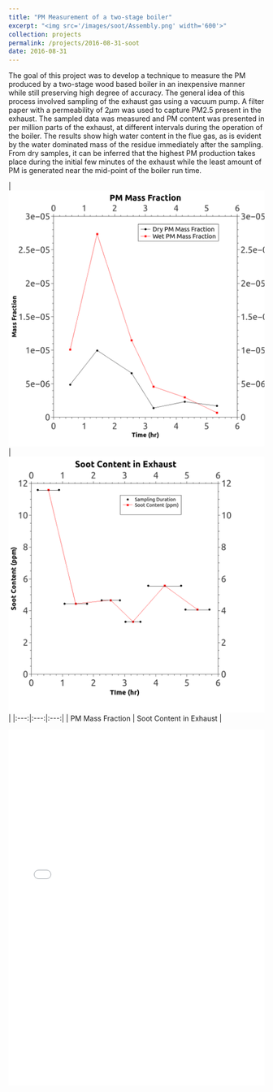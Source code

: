 ```yaml
---
title: "PM Measurement of a two-stage boiler"
excerpt: "<img src='/images/soot/Assembly.png' width='600'>"
collection: projects
permalink: /projects/2016-08-31-soot
date: 2016-08-31
---
```


The goal of this project was to develop a technique to measure the PM produced by a two-stage wood based boiler in an inexpensive manner while still preserving high degree of accuracy. The general idea of this process involved sampling of the exhaust gas using a vacuum pump. A filter paper with a permeability of $2\mu m$ was used to capture PM2.5 present in the exhaust. The sampled data was measured and PM content was presented in per million parts of the exhaust, at different intervals during the operation of the boiler. The results show high water content in the flue gas, as is evident by the water dominated mass of the residue immediately after the sampling. From dry samples, it can be inferred that the highest PM production takes place during the initial few minutes of the exhaust while the least amount of PM is generated near the mid-point of the boiler run time.

|<img src='/images/soot/PMMass_plot.png'> | <img src='/images/soot/SootContent.png'> |
|:---:|:---:|:---:|
| PM Mass Fraction | Soot Content in Exhaust |

<iframe src="/files/Report_soot.pdf" width="100%" height="700" frameborder="no" border="0" marginwidth="0" marginheight="0"></iframe>